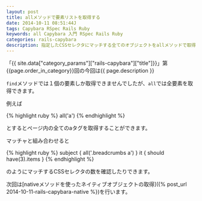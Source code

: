 ```yaml
---
layout: post
title: allメソッドで要素リストを取得する
date: 2014-10-11 08:51:44J
tags: Capybara RSpec Rails Ruby
keywords: all Capybara 入門 RSpec Rails Ruby
categories: rails-capybara
description: 指定したCSSセレクタにマッチする全てのオブジェクトをallメソッドで取得します。
---
```


「{{ site.data["category_params"]["rails-capybara"]["title"]}}」第{{page.order_in_category}}回の今回は{{ page.description }}

`find`メソッドでは１個の要素しか取得できませんでしたが、`all`では全要素を取得できます。

例えば

{% highlight ruby %}
all('a')
{% endhighlight %}

とするとページ内の全てのaタグを取得することができます。

マッチャと組み合わせると

{% highlight ruby %}
subject { all('.breadcrumbs a') }
it { should have(3).items }
{% endhighlight %}

のようにマッチするCSSセレクタの数を確認したりできます。

次回は[nativeメソッドを使ったネイティブオブジェクトの取得]({% post_url 2014-10-11-rails-capybara-native %})を行います。
